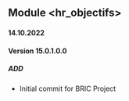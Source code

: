 ## Module <hr_objectifs>

#### 14.10.2022
#### Version 15.0.1.0.0
##### ADD
- Initial commit for BRIC Project
